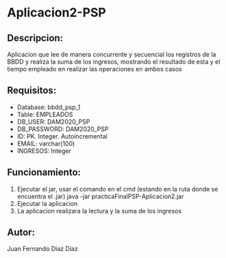 # Aplicacion2-PSP
## Descripcion:
Aplicacion que lee de manera concurrente y secuencial los registros de la BBDD y realiza la suma de los ingresos, mostrando el resultado de esta y el tiempo empleado en realizar las operaciones en ambos casos
## Requisitos:
- Database: bbdd_psp_1
- Table: EMPLEADOS
- DB_USER: DAM2020_PSP
- DB_PASSWORD: DAM2020_PSP
- ID: PK. Integer. Autoincremental
- EMAIL: varchar(100)
- INGRESOS: Integer

## Funcionamiento:
1. Ejecutar el jar, usar el comando en el cmd (estando en la ruta donde se encuentra el .jar) java -jar practicaFinalPSP-Aplicacion2.jar
2. Ejecutar la aplicacion
3. La aplicacion realizara la lectura y la suma de los ingresos

## Autor:
Juan Fernando Diaz Diaz

